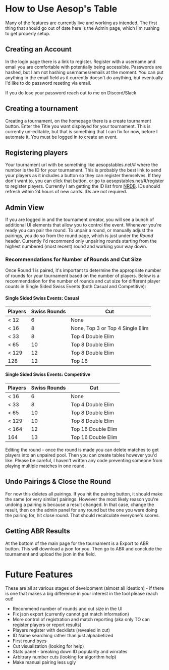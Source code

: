 # How to Use Aesop's Table

Many of the features are currently live and working as intended. The first thing that should go out of date here is the Admin page, which I'm rushing to get properly setup.

## Creating an Account
In the login page there is a link to register. Register with a username and email you are comfortable with potentially being accessible. Passwords are hashed, but I am not hashing usernames/emails at the moment. You can put anything in the email field as it currently doesn't do anything, but eventually I'd like to do password reseting via email.

If you do lose your password reach out to me on Discord/Slack

## Creating a tournament
Creating a tournament, on the homepage there is a create tournament button. Enter the Title you want displayed for your tournament. This is currently un-editable, but that is something that I can fix for now, before I automate it. You must be logged in to create an event.

## Registering players
Your tournament url with be something like aesopstables.net/# where the number is the ID for your tournament. This is probably the best link to send your players as it includes a button so they can register themselves. If they don't want to, you can click that button, or go to aesopstables.net/#/register to register players. Currently I am getting the ID list from [NRDB](https://netrunnerdb.com/). IDs should refresh within 24 hours of new cards. IDs are not required.


## Admin View
If you are logged in and the tournament creator, you will see a bunch of additional UI elements that allow you to control the event. Whenever you're ready you can pair the round. To unpair a round, or manually adjust the pairings, you do so from the round page, which is just under the *Round* header. Currently I'd recommend only unpairing rounds starting from the highest numbered (most recent) round and working your way down.

### Recommendations for Number of Rounds and Cut Size

Once Round 1 is paired, it's important to determine the appropriate number of rounds for your tournament based on the number of players. Below is a recommendation for the number of rounds and cut size for different player counts in Single Sided Swiss Events (both Casual and Competitive):

#### Single Sided Swiss Events: Casual

| Players | Swiss Rounds | Cut                   |
| ------- | ------------ | --------------------- |
| < 12    | 6            | None                  |
| < 16    | 8            | None, Top 3 or Top 4 Single Elim |
| < 33    | 8            | Top 4 Double Elim     |
| < 65    | 10           | Top 8 Double Elim     |
| < 129   | 12           | Top 8 Double Elim     |
| 128     | 12           | Top 16                |

#### Single Sided Swiss Events: Competitive

| Players | Swiss Rounds | Cut                   |
| ------- | ------------ | --------------------- |
| < 16    | 6            | None                  |
| < 33    | 8            | Top 4 Double Elim     |
| < 65    | 10           | Top 8 Double Elim     |
| < 129   | 10           | Top 8 Double Elim     |
| < 164   | 12           | Top 16 Double Elim    |
| 164     | 13           | Top 16 Double Elim    |

Editing the round - once the round is made you can delete matches to get players into an unpaired pool. Then you can create tables however you'd like. Please be careful, I haven't written any code preventing someone from playing multiple matches in one round.

## Undo Pairings & Close the Round
For now this deletes all pairings. If you hit the pairing button, it should make the same (or very similar) pairings. However the most likely reason you're undoing a pairing is because a result changed. In that case, change the result, then on the admin panel for any round but the one you were doing the pairing for, hit close round. That should recalculate everyone's scores.

## Getting ABR Results
At the bottom of the main page for the tournament is a Export to ABR button. This will download a json for you. Then go to ABR and conclude the tournament and upload the json in the field.

# Future Features

These are all at various stages of development (almost all ideation) - if there is one that makes a big difference in your interest in the tool please reach out!

- Recommend number of rounds and cut size in the UI
- Fix json export (currently cannot get match information)
- More control of registration and match reporting (aka only TO can register players or report results)
- Players register with decklists (revealed in cut)
- ID Name searching rather than just alphabetized
- First round byes
- Cut visualization (looking for help)
- Stats panel - breaking down ID popularity and winrates
- Arbitrary number cuts (looking for algorithm help)
- Make manual pairing less ugly
